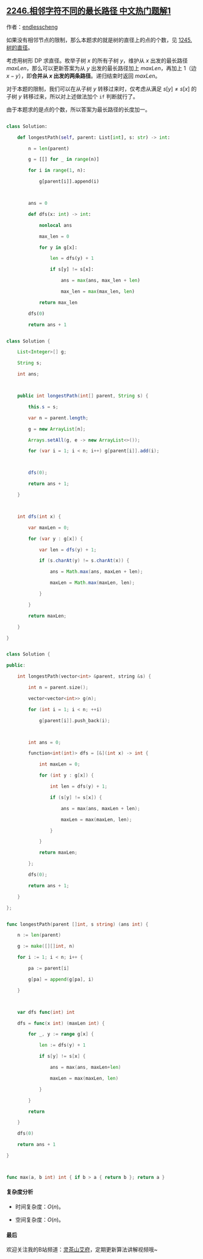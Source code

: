 ## [2246.相邻字符不同的最长路径 中文热门题解1](https://leetcode.cn/problems/longest-path-with-different-adjacent-characters/solutions/100000/by-endlesscheng-92fw)

作者：[endlesscheng](https://leetcode.cn/u/endlesscheng)

如果没有相邻节点的限制，那么本题求的就是树的直径上的点的个数，见 [1245. 树的直径](https://leetcode-cn.com/problems/tree-diameter/)。

考虑用树形 DP 求直径。枚举子树 $x$ 的所有子树 $y$，维护从 $x$ 出发的最长路径 $\textit{maxLen}$，那么可以更新答案为从 $y$ 出发的最长路径加上 $\textit{maxLen}$，再加上 $1$（边 $x-y$），即**合并从 $x$ 出发的两条路径**。递归结束时返回 $\textit{maxLen}$。

对于本题的限制，我们可以在从子树 $y$ 转移过来时，仅考虑从满足 $s[y]\ne s[x]$ 的子树 $y$ 转移过来，所以对上述做法加个 `if` 判断就行了。

由于本题求的是点的个数，所以答案为最长路径的长度加一。

```Python [sol1-Python3]
class Solution:
    def longestPath(self, parent: List[int], s: str) -> int:
        n = len(parent)
        g = [[] for _ in range(n)]
        for i in range(1, n):
            g[parent[i]].append(i)

        ans = 0
        def dfs(x: int) -> int:
            nonlocal ans
            max_len = 0
            for y in g[x]:
                len = dfs(y) + 1
                if s[y] != s[x]:
                    ans = max(ans, max_len + len)
                    max_len = max(max_len, len)
            return max_len
        dfs(0)
        return ans + 1
```

```java [sol1-Java]
class Solution {
    List<Integer>[] g;
    String s;
    int ans;

    public int longestPath(int[] parent, String s) {
        this.s = s;
        var n = parent.length;
        g = new ArrayList[n];
        Arrays.setAll(g, e -> new ArrayList<>());
        for (var i = 1; i < n; i++) g[parent[i]].add(i);

        dfs(0);
        return ans + 1;
    }

    int dfs(int x) {
        var maxLen = 0;
        for (var y : g[x]) {
            var len = dfs(y) + 1;
            if (s.charAt(y) != s.charAt(x)) {
                ans = Math.max(ans, maxLen + len);
                maxLen = Math.max(maxLen, len);
            }
        }
        return maxLen;
    }
}
```

```C++ [sol1-C++]
class Solution {
public:
    int longestPath(vector<int> &parent, string &s) {
        int n = parent.size();
        vector<vector<int>> g(n);
        for (int i = 1; i < n; ++i)
            g[parent[i]].push_back(i);

        int ans = 0;
        function<int(int)> dfs = [&](int x) -> int {
            int maxLen = 0;
            for (int y : g[x]) {
                int len = dfs(y) + 1;
                if (s[y] != s[x]) {
                    ans = max(ans, maxLen + len);
                    maxLen = max(maxLen, len);
                }
            }
            return maxLen;
        };
        dfs(0);
        return ans + 1;
    }
};
```

```go [sol1-Go]
func longestPath(parent []int, s string) (ans int) {
	n := len(parent)
	g := make([][]int, n)
	for i := 1; i < n; i++ {
		pa := parent[i]
		g[pa] = append(g[pa], i)
	}

	var dfs func(int) int
	dfs = func(x int) (maxLen int) {
		for _, y := range g[x] {
			len := dfs(y) + 1
			if s[y] != s[x] {
				ans = max(ans, maxLen+len)
				maxLen = max(maxLen, len)
			}
		}
		return
	}
	dfs(0)
	return ans + 1
}

func max(a, b int) int { if b > a { return b }; return a }
```

#### 复杂度分析

- 时间复杂度：$O(n)$。
- 空间复杂度：$O(n)$。

#### 最后

欢迎关注我的B站频道：[灵茶山艾府](https://space.bilibili.com/206214)，定期更新算法讲解视频哦~
